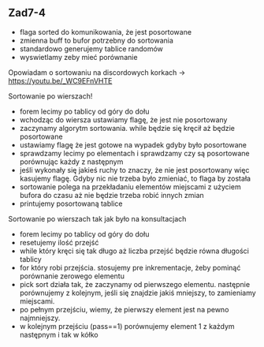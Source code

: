 ## Zad7-4

- flaga sorted do komunikowania, że jest posortowane
- zmienna buff to bufor potrzebny do sortowania
- standardowo generujemy tablice randomów 
- wyswietlamy zeby mieć porównanie

Opowiadam o sortowaniu na discordowych korkach -> https://youtu.be/_WC9EFnVHTE

Sortowanie po wierszach!
- forem lecimy po tablicy od góry do dołu
- wchodząc do wiersza ustawiamy flagę, że jest nie posortowany
- zaczynamy algorytm sortowania. while będzie się kręcił aż będzie posortowane
- ustawiamy flagę że jest gotowe na wypadek gdyby było posortowane
- sprawdzamy lecimy po elementach i sprawdzamy czy są posortowane porównując każdy z następnym
- jeśli wykonały się jakieś ruchy to znaczy, że nie jest posortowany więc kasujemy flagę. Gdyby nic nie trzeba było zmieniać, to flaga by została
- sortowanie polega na przekładaniu elementów miejscami z użyciem bufora do czasu aż nie będzie trzeba robić innych zmian
- printujemy posortowaną tablice

Sortowanie po wierszach tak jak było na konsultacjach
- forem lecimy po tablicy od góry do dołu
- resetujemy ilość przejść
- while który kręci się tak długo aż liczba przejść będzie równa długości tablicy
- for który robi przejścia. stosujemy pre inkrementacje, żeby pominąć porównanie zerowego elementu
- pick sort działa tak, że zaczynamy od pierwszego elementu. następnie porównujemy z kolejnym, jeśli się znajdzie jakiś mniejszy, to zamieniamy miejscami.
- po pełnym przejściu, wiemy, że pierwszy element jest na pewno najmniejszy. 
- w kolejnym przejściu (pass==1) porównujemy element 1 z każdym następnym i tak w kółko